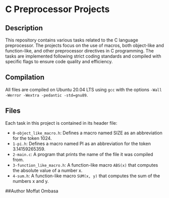 # C Preprocessor Projects

## Description

This repository contains various tasks related to the C language preprocessor. The projects focus on the use of macros, both object-like and function-like, and other preprocessor directives in C programming. The tasks are implemented following strict coding standards and compiled with specific flags to ensure code quality and efficiency.

## Compilation

All files are compiled on Ubuntu 20.04 LTS using `gcc` with the options `-Wall -Werror -Wextra -pedantic -std=gnu89`.

## Files

Each task in this project is contained in its header file:

- `0-object_like_macro.h`: Defines a macro named SIZE as an abbreviation for the token 1024.
- `1-pi.h`: Defines a macro named PI as an abbreviation for the token 3.14159265359.
- `2-main.c`: A program that prints the name of the file it was compiled from.
- `3-function_like_macro.h`: A function-like macro `ABS(x)` that computes the absolute value of a number x.
- `4-sum.h`: A function-like macro `SUM(x, y)` that computes the sum of the numbers x and y.

##Author
Moffat Ombasa
